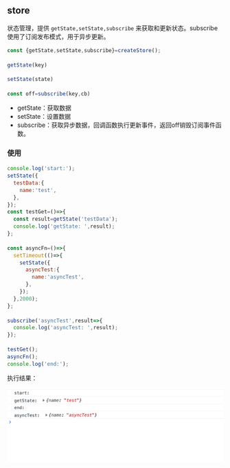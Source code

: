 ## store

状态管理，提供 `getState,setState,subscribe` 来获取和更新状态。subscribe使用了订阅发布模式，用于异步更新。

```javascript
const {getState,setState,subscribe}=createStore();

getState(key)

setState(state)

const off=subscribe(key,cb)

```

- getState：获取数据
- setState：设置数据
- subscribe：获取异步数据，回调函数执行更新事件，返回off销毁订阅事件函数。

### 使用

```javascript
console.log('start:');
setState({
  testData:{
    name:'test',
  },
});
const testGet=()=>{
  const result=getState('testData');
  console.log('getState: ',result);
};

const asyncFn=()=>{
  setTimeout(()=>{
    setState({
      asyncTest:{
        name:'asyncTest',
      },
    });
  },2000);
};

subscribe('asyncTest',result=>{
  console.log('asyncTest: ',result);
});

testGet();
asyncFn();
console.log('end:');

```

执行结果：

![store](./images/store.png)











